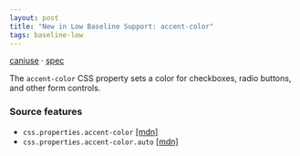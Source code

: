 ```yaml
---
layout: post
title: "New in Low Baseline Support: accent-color"
tags: baseline-low
---
```


[caniuse](https://caniuse.com/?search=accent-color) · [spec](https://drafts.csswg.org/css-ui-4/#widget-accent)

The `accent-color` CSS property sets a color for checkboxes, radio buttons, and other form controls.

### Source features

- ``css.properties.accent-color`` [[mdn]](https://developer.mozilla.org/en-US/search?q=css.properties.accent-color)
- ``css.properties.accent-color.auto`` [[mdn]](https://developer.mozilla.org/en-US/search?q=css.properties.accent-color.auto)
